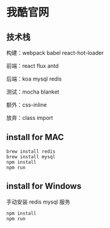 # 我酷官网

## 技术栈

构建：webpack babel react-hot-loader

前端：react flux antd

后端：koa mysql redis

测试：mocha blanket

额外：css-inline

放弃：class import

## install for MAC

```shell
brew install redis
brew install mysql
npm install
npm run
```

## install for Windows
手动安装 redis mysql 服务

```shell
npm install
npm run
```

